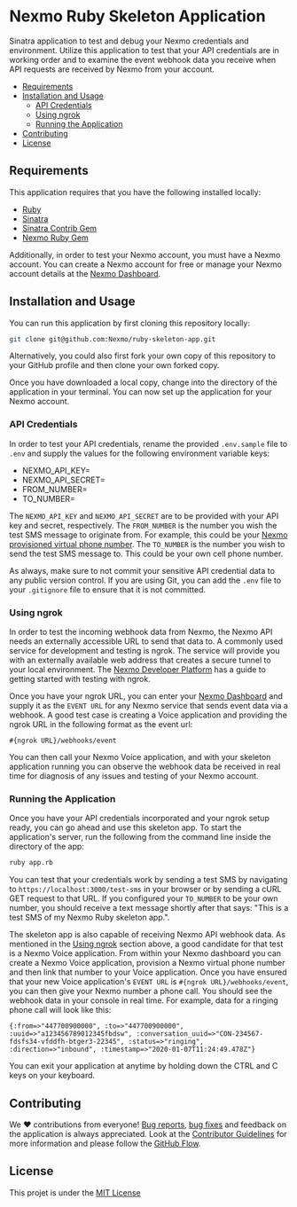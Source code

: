 # Nexmo Ruby Skeleton Application

Sinatra application to test and debug your Nexmo credentials and environment. Utilize this application to test that your API credentials are in working order and to examine the event webhook data you receive when API requests are received by Nexmo from your account.

* [Requirements](#requirements)
* [Installation and Usage](#installation-and-usage)
  * [API Credentials](#api-credentials)
  * [Using ngrok](#using-ngrok)
  * [Running the Application](#running-the-application)
* [Contributing](#contributing)
* [License](#license)

## Requirements

This application requires that you have the following installed locally:

* [Ruby](https://www.ruby-lang.org/en/)
* [Sinatra](http://sinatrarb.com/)
* [Sinatra Contrib Gem](https://rubygems.org/gems/sinatra-contrib/)
* [Nexmo Ruby Gem](https://rubygems.org/gems/nexmo)

Additionally, in order to test your Nexmo account, you must have a Nexmo account. You can create a Nexmo account for free or manage your Nexmo account details at the [Nexmo Dashboard](https://dashboard.nexmo.com).

## Installation and Usage

You can run this application by first cloning this repository locally:

```bash
git clone git@github.com:Nexmo/ruby-skeleton-app.git
```

Alternatively, you could also first fork your own copy of this repository to your GitHub profile and then clone your own forked copy.

Once you have downloaded a local copy, change into the directory of the application in your terminal. You can now set up the application for your Nexmo account.

### API Credentials

In order to test your API credentials, rename the provided `.env.sample` file to `.env` and supply the values for the following environment variable keys:

* NEXMO_API_KEY=
* NEXMO_API_SECRET=
* FROM_NUMBER=
* TO_NUMBER=

The `NEXMO_API_KEY` and `NEXMO_API_SECRET` are to be provided with your API key and secret, respectively. The `FROM_NUMBER` is the number you wish the test SMS message to originate from. For example, this could be your [Nexmo provisioned virtual phone number](https://developer.nexmo.com/numbers/overview). The `TO_NUMBER` is the number you wish to send the test SMS message to. This could be your own cell phone number.

As always, make sure to not commit your sensitive API credential data to any public version control. If you are using Git, you can add the `.env` file to your `.gitignore` file to ensure that it is not committed.

### Using ngrok

In order to test the incoming webhook data from Nexmo, the Nexmo API needs an externally accessible URL to send that data to. A commonly used service for development and testing is ngrok. The service will provide you with an externally available web address that creates a secure tunnel to your local environment. The [Nexmo Developer Platform](https://developer.nexmo.com/concepts/guides/testing-with-ngrok) has a guide to getting started with testing with ngrok. 

Once you have your ngrok URL, you can enter your [Nexmo Dashboard](https://dashboard.nexmo.com) and supply it as the `EVENT URL` for any Nexmo service that sends event data via a webhook. A good test case is creating a Voice application and providing the ngrok URL in the following format as the event url: 

`#{ngrok URL}/webhooks/event`

You can then call your Nexmo Voice application, and with your skeleton application running you can observe the webhook data be received in real time for diagnosis of any issues and testing of your Nexmo account.

### Running the Application

Once you have your API credentials incorporated and your ngrok setup ready, you can go ahead and use this skeleton app. To start the application's server, run the following from the command line inside the directory of the app:

```bash
ruby app.rb
```

You can test that your credentials work by sending a test SMS by navigating to `https://localhost:3000/test-sms` in your browser or by sending a cURL GET request to that URL. If you configured your `TO_NUMBER` to be your own number, you should receive a text message shortly after that says: "This is a test SMS of my Nexmo Ruby skeleton app.". 

The skeleton app is also capable of receiving Nexmo API webhook data. As mentioned in the [Using ngrok](#using-ngrok) section above, a good candidate for that test is a Nexmo Voice application. From within your Nexmo dashboard you can create a Nexmo Voice application, provision a Nexmo virtual phone number and then link that number to your Voice application. Once you have ensured that your new Voice application's `EVENT URL` is `#{ngrok URL}/webhooks/event`, you can then give your Nexmo number a phone call. You should see the webhook data in your console in real time. For example, data for a ringing phone call will look like this:

```
{:from=>"447700900000", :to=>"447700900000", :uuid=>"a123456789012345fbdsw", :conversation_uuid=>"CON-234567-fdsfs34-vfddfh-btger3-22345", :status=>"ringing", :direction=>"inbound", :timestamp=>"2020-01-07T11:24:49.478Z"}
```

You can exit your application at anytime by holding down the CTRL and C keys on your keyboard.

## Contributing

We ❤️ contributions from everyone! [Bug reports](https://github.com/Nexmo/ruby-skeleton-app/issues), [bug fixes](https://github.com/Nexmo/ruby-skeleton-app/pulls) and feedback on the application is always appreciated. Look at the [Contributor Guidelines](https://github.com/Nexmo/ruby-skeleton-app/blob/master/CONTRIBUTING.md) for more information and please follow the [GitHub Flow](https://guides.github.com/introduction/flow/index.html).

## License

This projet is under the [MIT License](LICENSE)